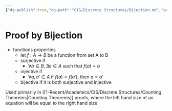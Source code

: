 ```yaml
---
{"dg-publish":true,"dg-path":"CIS/Discrete Structures/Bijection.md","permalink":"/cis/discrete-structures/bijection/","created":"2024-09-12T16:10:17.881-04:00","updated":"2025-07-08T10:47:55.264-04:00"}
---
```


# Proof by Bijection
- functions properties
	- let $f:{A}\longrightarrow{B}$ be a function from set A to B
	- surjective if
		- $\forall b\in B, \exists a \in A$ such that $f(a)=b$
	- injective if
		- $\forall a,a' \in A$ if $f(a)=f(a'),$ then $a=a'$
	- bijective if it is both surjective and injective

Used primarily in [[1-Recent/Academics/CIS/Discrete Structures/Counting Theorems\|Counting Theorems]] proofs, where the left hand size of an equation will be equal to the right hand size

